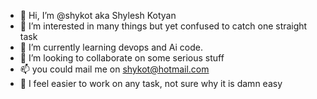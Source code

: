 - 👋 Hi, I’m @shykot aka Shylesh Kotyan
- 👀 I’m interested in many things but yet confused to catch one straight task
- 🌱 I’m currently learning devops and Ai code.
- 💞️ I’m looking to collaborate on some serious stuff
- 📫 you could mail me on shykot@hotmail.com
- 👀 I feel easier to work on any task, not sure why it is damn easy

<!---
shykot/shykot is a ✨ special ✨ repository because its `README.md` (this file) appears on your GitHub profile.
You can click the Preview link to take a look at your changes.
--->
